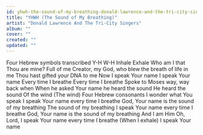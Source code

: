 ```yaml
---
id: yhwh-the-sound-of-my-breathing-donald-lawrence-and-the-tri-city-singers
title: "YHWH (The Sound of My Breathing)"
artist: "Donald Lawrence And The Tri-City Singers"
album: ""
cover: ""
created: ""
updated: ""
---
```


Four Hebrew symbols transcribed
Y-H
W-H
Inhale
Exhale
Who am I that Thou are mine?
Full of me
Creator, my God, who blew the breath of life in me
Thou hast gifted your DNA to me
Now I speak Your name
I speak Your name
Every time I breathe
Every time I breathe
Spoke to Moses way, way back when
When he asked Your name he heard the sound
He heard the sound
Of the wind
(The wind)
Four Hebrew consonants
I wonder what You speak
I speak Your name every time I breathe
God, Your name is the sound of my breathing
The sound of my breathing
I speak Your name every time I breathe
God, Your name is the sound of my breathing
And I am Him
Oh, Lord, I speak Your name every time I breathe
(When I exhale)
I speak Your name